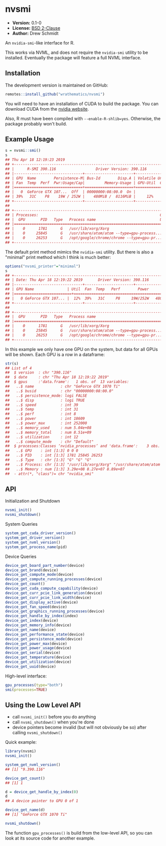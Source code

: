 # nvsmi

* **Version:** 0.1-0
* **License:** [BSD 2-Clause](http://opensource.org/licenses/BSD-2-Clause)
* **Author:** Drew Schmidt


An `nvidia-smi`-like interface for R.

This works via NVML, and does not require the `nvidia-smi` utility to be installed. Eventually the package will feature a full NVML interface.


## Installation

<!-- To install the R package, run:

```r
install.package("nvsmi")
``` -->

The development version is maintained on GitHub:

```r
remotes::install_github("wrathematics/nvsmi")
```

You will need to have an installation of CUDA to build the package. You can download CUDA from the [nvidia website](https://developer.nvidia.com/cuda-downloads).

Also, R must have been compiled with `--enable-R-shlib=yes`. Otherwise, the package probably won't build. 



## Example Usage

```r
s = nvsmi::smi()
s
## Thu Apr 18 12:19:23 2019 
## +-----------------------------------------------------------------------------+
## |      R-SMI 390.116                  Driver Version: 390.116                 |
## |-------------------------------+----------------------+----------------------+
## | GPU  Name        Persistence-M| Bus-Id        Disp.A | Volatile Uncorr. ECC |
## | Fan  Temp  Perf  Pwr:Usage/Cap|         Memory-Usage | GPU-Util  Compute M. |
## |===============================+======================+======================|
## |   0  GeForce GTX 107...  Off  | 00000000:08:00.0  On |
## | 39%   31C    P8    19W / 252W |    480MiB /  8116MiB |     12%      Default |
## +-------------------------------+----------------------+----------------------+
## 
## +-----------------------------------------------------------------------------+
## | Processes:                                                       GPU Memory |
## |  GPU       PID   Type   Process name                             Usage      |
## |=============================================================================|
## |    0      1781      G   /usr/lib/xorg/Xorg                           314MiB |
## |    0     25845      G   /usr/share/atom/atom --type=gpu-process...    79MiB |
## |    0     26253      G   /opt/google/chrome/chrome --type=gpu-pr...    85MiB |
## +-----------------------------------------------------------------------------+
```

The default print method mimics the `nvidia-smi` utility. But there is also a "minimal" print method which I think is much better:

```r
options("nvsmi_printer"="minimal")
s
## +-----------------------------------------------------------------------------+
## | Date: Thu Apr 18 12:19:22 2019       Driver Version: 390.116                |
## |-------------------------------+----------------------+----------------------+
## | GPU Name               | Util  Fan  Temp   Perf        Power       Memory   |
## |==========================+==================================================|
## |   0 GeForce GTX 107... |  12%  39%   31C     P8     19W/252W   480/8116  MiB|
## +-------------------------------+----------------------+----------------------+
## 
## +-----------------------------------------------------------------------------+
## |  GPU       PID   Type   Process name                               Mem Used |
## |=============================================================================|
## |    0      1781      G   /usr/lib/xorg/Xorg                           314MiB |
## |    0     25845      G   /usr/share/atom/atom --type=gpu-process...    79MiB |
## |    0     26253      G   /opt/google/chrome/chrome --type=gpu-pr...    85MiB |
## +-----------------------------------------------------------------------------+
```

In this example we only have one GPU on the system, but data for all GPUs will be shown. Each GPU is a row in a dataframe:

```r
str(s)
## List of 4
##  $ version  : chr "390.116"
##  $ date     : chr "Thu Apr 18 12:19:22 2019"
##  $ gpus     :'data.frame':	1 obs. of  13 variables:
##   ..$ name            : chr "GeForce GTX 1070 Ti"
##   ..$ busid           : chr "00000000:08:00.0"
##   ..$ persistence_mode: logi FALSE
##   ..$ disp            : logi TRUE
##   ..$ speed           : int 39
##   ..$ temp            : int 31
##   ..$ perf            : int 8
##   ..$ power           : int 18609
##   ..$ power_max       : int 252000
##   ..$ memory_used     : num 5.04e+08
##   ..$ memory_total    : num 8.51e+09
##   ..$ utilization     : int 12
##   ..$ compute_mode    : chr "Default"
##  $ processes:Classes ‘nvidia_processes’ and 'data.frame':	3 obs. of  5 variables:
##   ..$ GPU    : int [1:3] 0 0 0
##   ..$ PID    : int [1:3] 1781 25845 26253
##   ..$ Type   : chr [1:3] "G" "G" "G"
##   ..$ Process: chr [1:3] "/usr/lib/xorg/Xorg" "/usr/share/atom/atom --type=gpu-process --no-sandbox --supports" "/opt/google/chrome/chrome --type=gpu-process --field-trial-hand"
##   ..$ Memory : num [1:3] 3.29e+08 8.27e+07 8.89e+07
##  - attr(*, "class")= chr "nvidia_smi"
```



## API

Initialization and Shutdown

```r
nvsmi_init()
nvsmi_shutdown()
```

System Queries

```r
system_get_cuda_driver_version()
system_get_driver_version()
system_get_nvml_version()
system_get_process_name(pid)
```

Device Queries

```r
device_get_board_part_number(device)
device_get_brand(device)
device_get_compute_mode(device)
device_get_compute_running_processes(device)
device_get_count()
device_get_cuda_compute_capability(device)
device_get_curr_pcie_link_generation(device)
device_get_curr_pcie_link_width(device)
device_get_display_active(device)
device_get_fan_speed(device)
device_get_graphics_running_processes(device)
device_get_handle_by_index(index)
device_get_index(device)
device_get_memory_info(device)
device_get_name(device)
device_get_performance_state(device)
device_get_persistence_mode(device)
device_get_power_max(device)
device_get_power_usage(device)
device_get_serial(device)
device_get_temperature(device)
device_get_utilization(device)
device_get_uuid(device)
```

High-level interface:

```r
gpu_processes(type="both")
smi(processes=TRUE)
```



## Using the Low Level API

* call `nvsmi_init()` before you do anything
* call `nvsmi_shutdown()` when you're done
* device pointers become invalid (but will not obviously be so) after calling `nvsmi_shutdown()`

Quick example:

```r
library(nvsmi)
nvsmi_init()

system_get_nvml_version()
## [1] "9.390.116"

device_get_count()
## [1] 1

d = device_get_handle_by_index(0)
d
## A device pointer to GPU 0 of 1 

device_get_name(d)
## [1] "GeForce GTX 1070 Ti"

nvsmi_shutdown()
```

The function `gpu_processes()` is build from the low-level API, so you can look at its source code for another example.
